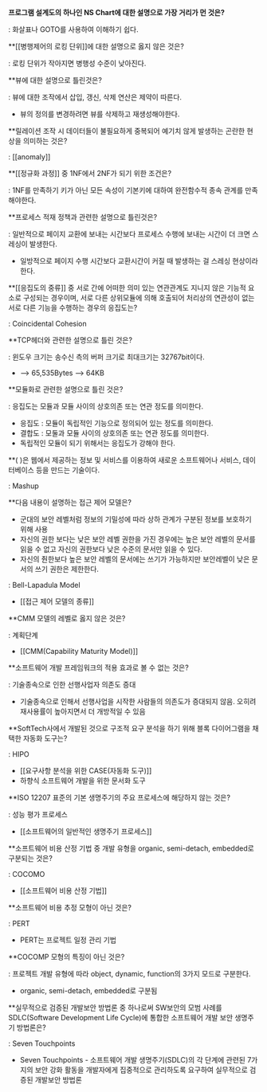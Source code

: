 **프로그램 설계도의 하나인 NS Chart에 대한 설명으로 가장 거리가 먼 것은?**

 : 화살표나 GOTO를 사용하여 이해하기 쉽다. 

**[[병행제어의 로킹 단위]]에 대한 설명으로 옳지 않은 것은?

 : 로킹 단위가 작아지면 병행성 수준이 낮아진다.

**뷰에 대한 설명으로 틀린것은?

 : 뷰에 대한 조작에서 삽입, 갱신, 삭제 연산은 제약이 따른다.
 - 뷰의 정의를 변경하려면 뷰를 삭제하고 재생성해야한다.

**릴레이션 조작 시 데이터들이 불필요하게 중복되어 예기치 않게 발생하는 곤란한 현상을 의미하는 것은?

 :  [[anomaly]]

**[[정규화 과정]] 중 1NF에서 2NF가 되기 위한 조건은?

 : 1NF를 만족하기 키가 아닌 모든 속성이 기본키에 대하여 완전함수적 종속 관계를 만족해야한다.

**프로세스 적재 정책과 관련한 설명으로 틀린것은?

 : 일반적으로 페이지 교환에 보내는 시간보다 프로세스 수행에 보내는 시간이 더 크면 스레싱이 발생한다. 
 - 일방적으로 페이지 수행 시간보다 교환시간이 커질 때 발생하는 걸 스레싱 현상이라 한다.

**[[응집도의 중류]] 중 서로 간에 어떠한 의미 있는 연관관계도 지니지 않은 기능적 요소로 구성되는 경우이며, 서로 다른 상위모듈에 의해 호출되어 처리상의 연관성이 없는 서로 다른 기능을 수행하는 경우의 응집도는?

 : Coincidental Cohesion

**TCP헤더와 관련한 설명으로 틀린 것은?

 : 윈도우 크기는 송수신 측의 버퍼 크기로 최대크기는 32767bit이다. 
- --> 65,535Bytes --> 64KB

**모듈화로 관련한 설명으로 틀린 것은?

 : 응집도는 모듈과 모듈 사이의 상호의존 또는 연관 정도를 의미한다.
 - 응집도 : 모듈이 독립적인 기능으로 정의되어 있는 정도를 의미한다.
 - 결합도 : 모둘과 모듈 사이의 상호의존 또는 연관 정도를 의미한다.
 - 독립적인 모듈이 되기 위해서는 응집도가 강해야 한다.

**(    )은 웹에서 제공하는 정보 및 서비스를 이용하여 새로운 소프트웨어나 서비스, 데이터베이스 등을 만드는 기술이다. 

 : Mashup

**다음 내용이 설명하는 접근 제어 모델은?

- 군대의 보안 레벨처럼 정보의 기밀성에 따라 상하 관계가 구분된 정보를 보호하기 위해 사용
- 자신의 권한 보다는 낮은 보안 레벨 권한을 가진 경우에는 높은 보안 레벨의 문서를 읽을 수 없고 자신의 권한보다 낮은 수준의 문서만 읽을 수 있다.
- 자신의 줜한보다 높은 보안 레벨의 문서에는 쓰기가 가능하지만 보안레벨이 낮은 문서의 쓰기 권한은 제한한다. 

 : Bell-Lapadula Model
 - [[접근 제어 모델의 종류]]

**CMM 모델의 레벨로 옳지 않은 것은?

 : 계획단계
 - [[CMM(Capability Maturity Model)]]

**소프트웨어 개발 프레임워크의 적용 효과로 볼 수 없는 것은?

 : 기술종속으로 인한 선행사업자 의존도 증대
 - 기술종속으로 인해서 선행사업을 시작한 사람들의 의존도가 증대되지 않음. 오히려 재사용률이 높아지면서 더 개방적일 수 있음

**SoftTech사에서 개발된 것으로 구조적 요구 분석을 하기 위해 블록 다이어그램을 채택한 자동화 도구는?

 : HIPO
 - [[요구사항 분석을 위한 CASE(자동화 도구)]]
 - 하향식 소프트웨어 개발을 위한 문서화 도구

**ISO 12207 표준의 기본 생명주기의 주요 프로세스에 해당하지 않는 것은?

 : 성능 평가 프로세스
- [[소프트웨어의 일반적인 생명주기 프로세스]]

**소프트웨어 비용 산정 기법 중 개발 유형을 organic, semi-detach, embedded로 구분되는 것은?

 : COCOMO
- [[소프트웨어 비용 산정 기법]]

**소프트웨어 비용 추정 모형이 아닌 것은?

 : PERT
 - PERT는 프로젝트 일정 관리 기법

**COCOMP 모형의 특징이 아닌 것은?

 : 프로젝트 개발 유형에 따라 object, dynamic, function의 3가지 모드로 구분한다.
- organic, semi-detach, embedded로 구분됨

**실무적으로 검증된 개발보안 방법론 중 하나로써 SW보안의 모범 사례를 SDLC(Software Development Life Cycle)에 통합한 소프트웨어 개발 보안 생명주기 방법론은?

 : Seven Touchpoints
 - Seven Touchpoints - 소프트웨어 개발 생명주기(SDLC)의 각 단계에 관련된 7가지의 보안 강화 활동을 개발자에게 집중적으로 관리하도록 요구하여 실무적으로 검증된 개발보안 방법론

